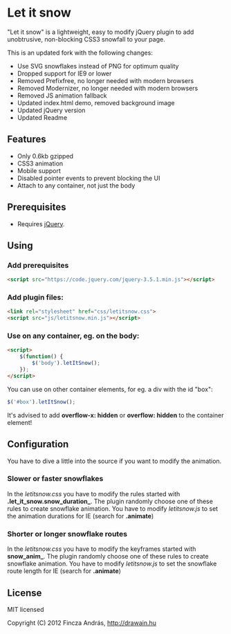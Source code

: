 # Let it snow

"Let it snow" is a lightweight, easy to modify jQuery plugin to add unobtrusive, non-blocking CSS3 snowfall to your page.

This is an updated fork with the following changes:

- Use SVG snowflakes instead of PNG for optimum quality
- Dropped support for IE9 or lower
- Removed Prefixfree, no longer needed with modern browsers
- Removed Modernizer, no longer needed with modern browsers
- Removed JS animation fallback
- Updated index.html demo, removed background image
- Updated jQuery version
- Updated Readme

## Features

- Only 0.6kb gzipped
- CSS3 animation
- Mobile support
- Disabled pointer events to prevent blocking the UI
- Attach to any container, not just the body

## Prerequisites

- Requires [jQuery](https://jquery.com/download/).

## Using

### Add prerequisites

```html
<script src="https://code.jquery.com/jquery-3.5.1.min.js"></script>
```

### Add plugin files:

```html
<link rel="stylesheet" href="css/letitsnow.css">
<script src="js/letitsnow.min.js"></script>
```

### Use on any container, eg. on the body:

```html
<script>
    $(function() {
        $('body').letItSnow();
    });
</script>
```

You can use on other container elements, for eg. a div with the id "box":

```js
$('#box').letItSnow();
```

It's advised to add **overflow-x: hidden** or **overflow: hidden** to the container element!

## Configuration

You have to dive a little into the source if you want to modify the animation.

### Slower or faster snowflakes

In the *letitsnow.css* you have to modify the rules started with **.let_it_snow.snow_duration_**. The plugin randomly choose one of these rules to create snowflake animation. You have to modify *letitsnow.js* to set the animation durations for IE (search for **.animate**)

### Shorter or longer snowflake routes

In the *letitsnow.css* you have to modify the keyframes started with **snow_anim_**. The plugin randomly choose one of these rules to create snowflake animation. You have to modify *letitsnow.js* to set the snowflake route length for IE (search for **.animate**)

## License

MIT licensed

Copyright (C) 2012 Fincza András, http://drawain.hu
